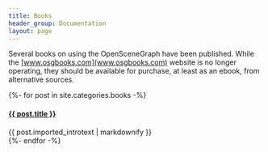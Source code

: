 ```yaml
---
title: Books
header_group: Documentation
layout: page
---
```


Several books on using the OpenSceneGraph have been published.
While the [www.osgbooks.com](www.osgbooks.com) website is no longer operating, they should be available for purchase, at least as an ebook, from alternative sources.

<div class="grid-post-list">
    {%- for post in site.categories.books -%}
        <div class="grid-post">
            <h4><a href="{{ post.url | relative_url }}">{{ post.title }}</a></h4>
            {{ post.imported_introtext | markdownify }}
        </div>
    {%- endfor -%}
</div>